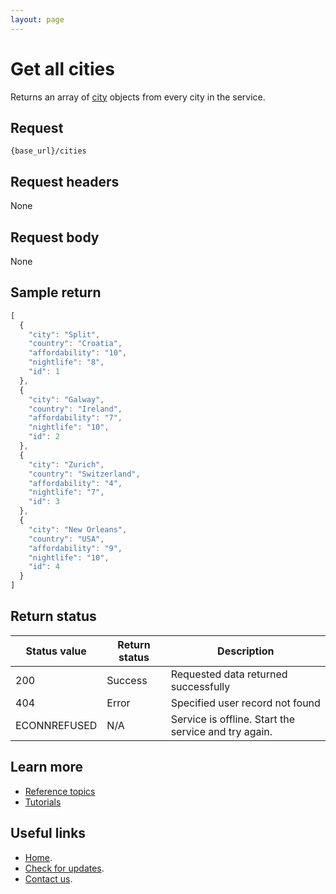 ```yaml
---
layout: page
---
```


# Get all cities

Returns an array of [city](cities.md) objects from every city in the service.

## Request

```shell
{base_url}/cities
```

## Request headers

None

## Request body

None

## Sample return

```js
[
  {
    "city": "Split",
    "country": "Croatia",
    "affordability": "10",
    "nightlife": "8",
    "id": 1
  },
  {
    "city": "Galway",
    "country": "Ireland",
    "affordability": "7",
    "nightlife": "10",
    "id": 2
  },
  {
    "city": "Zurich",
    "country": "Switzerland",
    "affordability": "4",
    "nightlife": "7",
    "id": 3
  },
  {
    "city": "New Orleans",
    "country": "USA",
    "affordability": "9",
    "nightlife": "10",
    "id": 4
  }
]
```

## Return status

| Status value | Return status | Description |
| ------------- | ----------- | ----------- |
| 200 | Success | Requested data returned successfully |
| 404 | Error | Specified user record not found |
|  ECONNREFUSED | N/A | Service is offline. Start the service and try again. |

## Learn more

* [Reference topics](../referencetopics.md#reference-topics)
* [Tutorials](../referencetopics.md#tutorials)

## Useful links

* [Home](../index.md).
* [Check for updates](../Updates.md).
* [Contact us](mailto:where-to@example.com).
